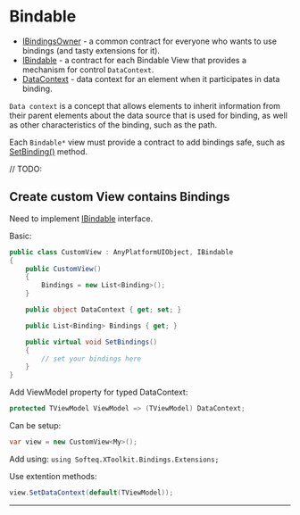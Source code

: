 # Bindable

- [IBindingsOwner](xref:Softeq.XToolkit.Bindings.Abstract.IBindingsOwner) - a common contract for everyone who wants to use bindings (and tasty extensions for it).
- [IBindable](xref:Softeq.XToolkit.Bindings.Abstract.IBindable) - a contract for each Bindable View that provides a mechanism for control `DataContext`.
- [DataContext](xref:Softeq.XToolkit.Bindings.Abstract.IBindable#Softeq_XToolkit_Bindings_Abstract_IBindable_DataContext) - data context for an element when it participates in data binding.

`Data context` is a concept that allows elements to inherit information from their parent elements about the data source that is used for binding, as well as other characteristics of the binding, such as the path.

Each `Bindable*` view must provide a contract to add bindings safe, such as [SetBinding()](xref:Softeq.XToolkit.Bindings.BindingExtensions#Softeq_XToolkit_Bindings_BindingExtensions_SetBinding__2_System_Object_Expression_Func___0___Expression_Func___1___Softeq_XToolkit_Bindings_BindingMode___0___0_) method.

// TODO:

## Create custom View contains Bindings

Need to implement [IBindable](xref:Softeq.XToolkit.Bindings.Abstract.IBindable) interface.

Basic:

```cs
public class CustomView : AnyPlatformUIObject, IBindable
{
    public CustomView()
    {
        Bindings = new List<Binding>();
    }

    public object DataContext { get; set; }

    public List<Binding> Bindings { get; }

    public virtual void SetBindings()
    {
        // set your bindings here
    }
}
```

Add ViewModel property for typed DataContext:

```cs
protected TViewModel ViewModel => (TViewModel) DataContext;
```

Can be setup:

```cs
var view = new CustomView<My>();

```

Add using:
`using Softeq.XToolkit.Bindings.Extensions;`

Use extention methods:

```cs
view.SetDataContext(default(TViewModel));
```

---

